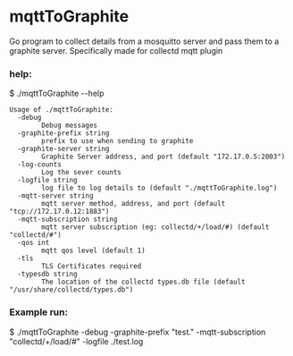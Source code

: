 # mqttToGraphite

Go program to collect details from a mosquitto server and pass them to a graphite server.
Specifically made for collectd mqtt plugin

### help:

$ ./mqttToGraphite --help

```
Usage of ./mqttToGraphite:
  -debug
        Debug messages
  -graphite-prefix string
        prefix to use when sending to graphite
  -graphite-server string
        Graphite Server address, and port (default "172.17.0.5:2003")
  -log-counts
        Log the sever counts
  -logfile string
        log file to log details to (default "./mqttToGraphite.log")
  -mqtt-server string
        mqtt server method, address, and port (default "tcp://172.17.0.12:1883")
  -mqtt-subscription string
        mqtt server subscription (eg: collectd/+/load/#) (default "collectd/#")
  -qos int
        mqtt qos level (default 1)
  -tls
        TLS Certificates required
  -typesdb string
        The location of the collectd types.db file (default "/usr/share/collectd/types.db")
```

### Example run:

$ ./mqttToGraphite -debug -graphite-prefix "test." -mqtt-subscription "collectd/+/load/#" -logfile ./test.log



